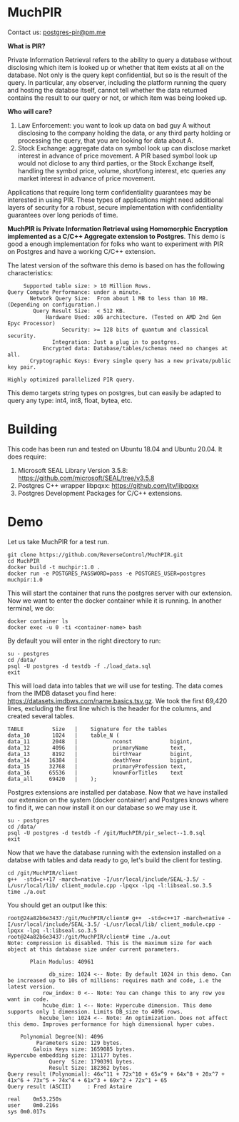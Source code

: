 # MuchPIR

Contact us: postgres-pir@pm.me 


**What is PIR?** 

Private Information Retrieval refers to the ability to query a database without disclosing which item is looked up or whether that item exists at all on the database. Not only is the query kept confidential, but so is the result of the query. In particular, any observer, including the platform running the query and hosting the databse itself, cannot tell whether the data returned contains the result to our query or not, or which item was being looked up. 


**Who will care?**


1. Law Enforcement: you want to look up data on bad guy A without disclosing to the company holding the data, or any third party holding or processing the query, that you are looking for data about A.
2. Stock Exchange: aggregate data on symbol look up can disclose market interest in advance of price movement. A PIR based symbol look up would not diclose to any third parties, or the Stock Exchange itself, handling the symbol price, volume, short/long interest, etc queries any market interest in advance of price movement.

Applications that require long term confidentiality guarantees may be interested in using PIR. These types of applications might need additional layers of security for a robust, secure implementation with confidentiality guarantees over long periods of time.


**MuchPIR is Private Information Retrieval using Homomorphic Encryption implemented as a C/C++ Aggregate extension to Postgres**. This demo is good a enough implementation for folks who want to experiment with PIR on Postgres and have a working C/C++ extension.

The latest version of the software this demo is based on has the following characteristics:

```
     Supported table size: > 10 Million Rows.
Query Compute Performance: under a minute.
       Network Query Size:  From about 1 MB to less than 10 MB. (Depending on configuration.)
        Query Result Size:  < 512 KB.
            Hardware Used: x86 architecture. (Tested on AMD 2nd Gen Epyc Processor)
                 Security: >= 128 bits of quantum and classical security.
              Integration: Just a plug in to postgres.
           Encrypted data: Database/tables/schemas need no changes at all.
       Cryptographic Keys: Every single query has a new private/public key pair.

Highly optimized parallelized PIR query.
```

This demo targets string types on postgres, but can easily be adapted to query any type: int4, int8, float, bytea, etc.

# Building

This code has been run and tested on Ubuntu 18.04 and Ubuntu 20.04. It does require:

1. Microsoft SEAL Library Version 3.5.8: https://github.com/microsoft/SEAL/tree/v3.5.8
2. Postgres C++ wrapper libpqxx: https://github.com/jtv/libpqxx
3. Postgres Development Packages for C/C++ extensions.

# Demo

Let us take MuchPIR for a test run.

```
git clone https://github.com/ReverseControl/MuchPIR.git
cd MuchPIR
docker build -t muchpir:1.0 .
docker run -e POSTGRES_PASSWORD=pass -e POSTGRES_USER=postgres  muchpir:1.0
```

This will start the container that runs the postgres server with our extension. Now we want to enter the docker container while it is running. In another terminal, we do:

```
docker container ls
docker exec -u 0 -ti <container-name> bash
```

By default you will enter in the right directory to run: 

```
su - postgres
cd /data/
psql -U postgres -d testdb -f ./load_data.sql
exit
```

This will load data into tables that we will use for testing. The data comes from the IMDB dataset you 
find here: https://datasets.imdbws.com/name.basics.tsv.gz. We took the first 69,420 lines, excluding the first 
line which is the header for the columns, and created several tables.

```
TABLE         Size   |    Signature for the tables
data_10       1024   |    table_N (
data_11       2048   |           nconst            bigint,
data_12       4096   |           primaryName       text,
data_13       8192   |           birthYear         bigint,
data_14      16384   |           deathYear         bigint,
data_15      32768   |           primaryProfession text,
data_16      65536   |           knownForTitles    text  
data_all     69420   |    ); 
```

Postgres extensions are installed per database. Now that we have installed our extension on the system 
(docker container) and Postgres knows where to find it, we can now install it on our database so we 
may use it.

```
su - postgres
cd /data/
psql -U postgres -d testdb -f /git/MuchPIR/pir_select--1.0.sql
exit
```

Now that we have the database running with the extension installed on a databse with tables and data
ready to go, let's build the client for testing.

```
cd /git/MuchPIR/client
g++  -std=c++17 -march=native -I/usr/local/include/SEAL-3.5/ -L/usr/local/lib/ client_module.cpp -lpqxx -lpq -l:libseal.so.3.5
time ./a.out
```

You should get an output like this:

```
root@24a82b6e3437:/git/MuchPIR/client# g++  -std=c++17 -march=native -I/usr/local/include/SEAL-3.5/ -L/usr/local/lib/ client_module.cpp -lpqxx -lpq -l:libseal.so.3.5
root@24a82b6e3437:/git/MuchPIR/client# time ./a.out
Note: compression is disabled. This is the maximum size for each object at this database size under current parameters.

       Plain Modulus: 40961

             db_size: 1024 <-- Note: By default 1024 in this demo. Can be increased up to 10s of millions: requires math and code, i.e the latest version. 
           row_index: 0 <-- Note: You can change this to any row you want in code.
           hcube_dim: 1 <-- Note: Hypercube dimension. This demo supports only 1 dimension. Limits DB_size to 4096 rows.
          hecube_len: 1024 <-- Note: An optimization. Does not affect this demo. Improves performance for high dimensional hyper cubes.

    Polynomial Degree(N): 4096
         Parameters size: 129 bytes.
        Galois Keys size: 1659085 bytes.
Hypercube embedding size: 131177 bytes.
             Query  Size: 1790391 bytes.
             Result Size: 182362 bytes.
Query result (Polynomial): 46x^11 + 72x^10 + 65x^9 + 64x^8 + 20x^7 + 41x^6 + 73x^5 + 74x^4 + 61x^3 + 69x^2 + 72x^1 + 65
Query result (ASCII)     : Fred Astaire

real	0m53.250s
user	0m0.216s
sys	0m0.017s
```



